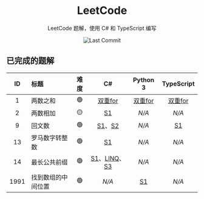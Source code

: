 <div align="center">

# LeetCode

LeetCode 题解，使用 C# 和 TypeScript 编写

![Last Commit](https://shields.io/github/last-commit/bsdayo/leetcode)

</div>

## 已完成的题解
<!-- Start Table -->
| ID | 标题 | 难度 | C# | Python 3 | TypeScript |
|:---:|:----|:---:|:---:|:---:|:---:|
| 1 | 两数之和 | 🟢 | [双重for](./src/csharp/1_easy_两数之和/S1_双重for.cs) | [双重for](./src/python3/1_easy_两数之和/S1_双重for.py) | [双重for](./src/typescript/1_easy_两数之和/S1_双重for.ts) |
| 2 | 两数相加 | 🟡 | [S1](./src/csharp/2_medium_两数相加/S1.cs) | _N/A_ | _N/A_ |
| 9 | 回文数 | 🟢 | [S1](./src/csharp/9_easy_回文数/S1.cs)、[S2](./src/csharp/9_easy_回文数/S2.cs) | _N/A_ | [S1](./src/typescript/9_easy_回文数/S1.ts) |
| 13 | 罗马数字转整数 | 🟢 | [S1](./src/csharp/13_easy_罗马数字转整数/S1.cs) | _N/A_ | _N/A_ |
| 14 | 最长公共前缀 | 🟢 | [S1](./src/csharp/14_easy_最长公共前缀/S1.cs)、[LINQ](./src/csharp/14_easy_最长公共前缀/S2_LINQ.cs)、[S3](./src/csharp/14_easy_最长公共前缀/S3.cs) | _N/A_ | _N/A_ |
| 1991 | 找到数组的中间位置 | 🟢 | _N/A_ | [S1](./src/python3/1991_easy_找到数组的中间位置/S1.py) | _N/A_ |
<!-- End Table -->
